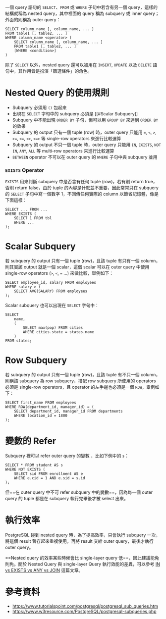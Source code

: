 一個 query 語句的 `SELECT`、`FROM` 或 `WHERE` 子句中若含有另一個 query，這樣的結構就稱為 nested query，其中裡面的 query 稱為 subquery 或 inner query；外面的則稱為 outer query：

```PostgreSQL
SELECT column_name [, column_name, ... ]
FROM table1 [, table2, ... ]
WHERE column_name <operator> (
    SELECT column_name [, column_name, ... ]
    FROM table1 [, table2, ... ]
    [WHERE <condition>]
)
```

除了 `SELECT` 以外，nested query 還可以被用在 `INSERT`, `UPDATE` 以及 `DELETE` 語句中，其作用皆是扮演「篩選條件」的角色。

# Nested Query 的使用規則

- Subquery 必須用 `()` 包起來
- 出現在 `SELECT` 字句中的 subquery 必須是 [[#Scalar Subquery]]
- Subquery 中不能出現 `ORDER BY` 子句，但可以用 `GROUP BY` 來達到 `ORDER BY` 的效果
- Subquery 的 output 只有一個 tuple (row) 時，outer query 只能用 `=`, `<`, `>`, `>=`, `<=`, `<>`, `<=>` 等 single-row operators 來進行比較運算
- Subquery 的 output 不只一個 tuple 時，outer query 只能用 `IN`, `EXISTS`, `NOT IN`, `ANY`, `ALL` 等 multi-row operators 來進行比較運算
- `BETWEEN` operator 不可以在 outer query 的 `WHERE` 子句中與 subquery 並用

### `EXISTS` Operator

`EXISTS` 用來判斷 subquery 中是否含有任何 tuple (row)，若有則 return true，否則 return false，由於 tuple 的內容是什麼並不重要，因此常常只在 subquery 的 `SELECT` 子句中寫一個數字 1，不回傳任何實際的 column 以節省記憶體，像是下面這樣：

```PostgreSQL
SELECT ... FROM ...
WHERE EXISTS (
    SELECT 1 FROM tbl
    WHERE ...
);
```

# Scalar Subquery

若 subquery 的 output 只有一個 tuple (row)，且該 tuple 有只有一個 column，則其實該 output 就是一個 scalar，這個 scalar 可以在 outer query 中使用 single-row operators (`>`, `<`, `=` …) 來做比較，舉例如下：

```PostgreSQL
SELECT employee_id, salary FROM employees
WHERE salary > (
    SELECT AVG(SALARY) FROM employees
);
```

Scalar subquery 也可以出現在 `SELECT` 字句中：

```PostgreSQL
SELECT
    name,
    (
        SELECT max(pop) FROM cities
        WHERE cities.state = states.name
    )
FROM states;
```

# Row Subquery

若 subquery 的 output 只有一個 tuple (row)，且該 tuple 有不只一個 column，則稱該 subquery 為 row subquery，搭配 row subquery 所使用的 operators 必須是 single-row operators，且 operator 的左手邊也必須是一個 `ROW`，舉例如下：

```PostgreSQL
SELECT first_name FROM employees
WHERE ROW(department_id, manager_id) = (
    SELECT department_id, manager_id FROM departments
    WHERE location_id = 1800
);
```

# 變數的 Refer

Subquery 裡可以 refer outer query 的變數 ，比如下例中的 `s`：

```PostgreSQL
SELECT * FROM student AS s
WHERE NOT EXISTS (
    SELECT sid FROM enrollment AS e
    WHERE e.cid = 1 AND e.sid = s.id
);
```

但==在 outer query 中不可 refer subquery 中的變數==，因為每一個 outer query 的 tuple 都是在 subquery 執行完畢後才被 select 出來。

# 執行效率

PostgreSQL 碰到 nested query 時，為了提高效率，只會執行 subquery 一次，將這個 result 暫存起來重複使用，再將 result 交給 outer query，最後才執行 outer query。

==Nested query 的效率某些時候會比 single-layer query 低==，因此建議能免則免。關於 Nested Query 與 single-layer Query 執行效能的差異，可以參考 [IN vs EXISTS vs ANY vs JOIN](</Database/SQL/IN vs EXISTS vs ANY vs JOIN.md>) 這篇文章。

# 參考資料

- <https://www.tutorialspoint.com/postgresql/postgresql_sub_queries.htm>
- <https://www.w3resource.com/PostgreSQL/postgresql-subqueries.php>
